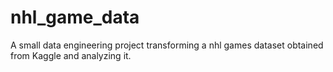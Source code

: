 # nhl_game_data
A small data engineering project transforming a nhl games dataset obtained from Kaggle and analyzing it.
